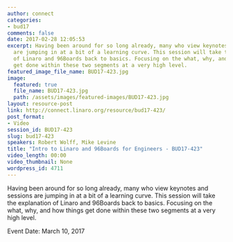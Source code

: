 ```yaml
---
author: connect
categories:
- bud17
comments: false
date: 2017-02-28 12:05:53
excerpt: Having been around for so long already, many who view keynotes and sessions
  are jumping in at a bit of a learning curve. This session will take the explanation
  of Linaro and 96Boards back to basics. Focusing on the what, why, and how things
  get done within these two segments at a very high level.
featured_image_file_name: BUD17-423.jpg
image:
  featured: true
  file_name: BUD17-423.jpg
  path: /assets/images/featured-images/BUD17-423.jpg
layout: resource-post
link: http://connect.linaro.org/resource/bud17-423/
post_format:
- Video
session_id: BUD17-423
slug: bud17-423
speakers: Robert Wolff, Mike Levine
title: "Intro to Linaro and 96Boards for Engineers - BUD17-423"
video_length: 00:00
video_thumbnail: None
wordpress_id: 4711
---
```


Having been around for so long already, many who view keynotes and sessions are jumping in at a bit of a learning curve. This session will take the explanation of Linaro and 96Boards back to basics. Focusing on the what, why, and how things get done within these two segments at a very high level.

Event Date: March 10, 2017